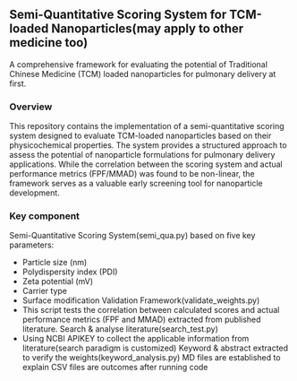## Semi-Quantitative Scoring System for TCM-loaded Nanoparticles(may apply to other medicine too)
A comprehensive framework for evaluating the potential of Traditional Chinese Medicine (TCM) loaded nanoparticles for pulmonary delivery at first.
### Overview
This repository contains the implementation of a semi-quantitative scoring system designed to evaluate TCM-loaded nanoparticles based on their physicochemical properties. 
The system provides a structured approach to assess the potential of nanoparticle formulations for pulmonary delivery applications. 
While the correlation between the scoring system and actual performance metrics (FPF/MMAD) was found to be non-linear, the framework serves as a valuable early screening tool for nanoparticle development.
### Key component
Semi-Quantitative Scoring System(semi_qua.py)
based on five key parameters:
* Particle size (nm)
* Polydispersity index (PDI)
* Zeta potential (mV)
* Carrier type
* Surface modification
Validation Framework(validate_weights.py)
* This script tests the correlation between calculated scores and actual performance metrics (FPF and MMAD) extracted from published literature.
Search & analyse literature(search_test.py)
* Using NCBI APIKEY to collect the applicable information from literature(search paradigm is customized)
Keyword & abstract extracted to verify the weights(keyword_analysis.py)
MD files are established to explain
CSV files are outcomes after running code


